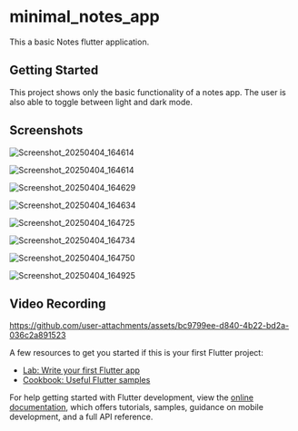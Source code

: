 # minimal_notes_app

This a basic Notes flutter application. 

## Getting Started

This project shows only the basic functionality of a notes app. The user is also able to toggle between light and dark mode.

## Screenshots

![Screenshot_20250404_164614](https://github.com/user-attachments/assets/c99fdd6a-cd38-473c-87dd-d6cbf50c5d7e)

![Screenshot_20250404_164614](https://github.com/user-attachments/assets/157412d0-ae83-46e9-8c60-d09c7a1c9d42)

![Screenshot_20250404_164629](https://github.com/user-attachments/assets/b4912a58-7905-4838-abbf-0b237502676f)

![Screenshot_20250404_164634](https://github.com/user-attachments/assets/ce9f0989-d51e-4f5c-8777-0df180c7e7f5)

![Screenshot_20250404_164725](https://github.com/user-attachments/assets/859bacf5-c9bf-4bf4-9a04-f16c175d37b5)

![Screenshot_20250404_164734](https://github.com/user-attachments/assets/c113f63c-04f3-4f2e-b29c-774fe011b85b)

![Screenshot_20250404_164750](https://github.com/user-attachments/assets/ba9f1493-d78e-4fe1-98cf-26cc0b500bda)

![Screenshot_20250404_164925](https://github.com/user-attachments/assets/8176b24b-db6a-4a99-be05-d2810fa09f3d)

## Video Recording



https://github.com/user-attachments/assets/bc9799ee-d840-4b22-bd2a-036c2a891523



A few resources to get you started if this is your first Flutter project:

- [Lab: Write your first Flutter app](https://docs.flutter.dev/get-started/codelab)
- [Cookbook: Useful Flutter samples](https://docs.flutter.dev/cookbook)

For help getting started with Flutter development, view the
[online documentation](https://docs.flutter.dev/), which offers tutorials,
samples, guidance on mobile development, and a full API reference.
